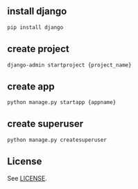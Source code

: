 ## install django
```bash
pip install django
```

## create project
```bash
django-admin startproject {project_name}
```

## create app
```bash
python manage.py startapp {appname}
```

## create superuser
```bash
python manage.py createsuperuser
```

## License

See [LICENSE](LICENSE).
